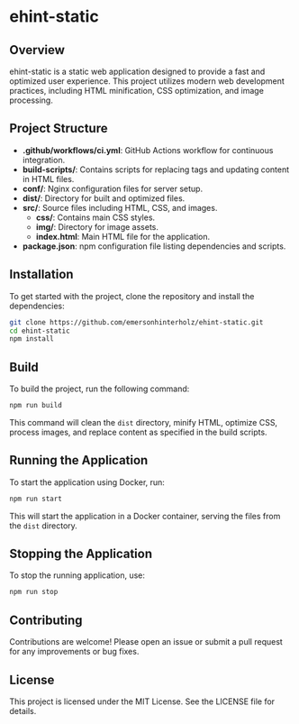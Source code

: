 # ehint-static

## Overview
ehint-static is a static web application designed to provide a fast and optimized user experience. This project utilizes modern web development practices, including HTML minification, CSS optimization, and image processing.

## Project Structure
- **.github/workflows/ci.yml**: GitHub Actions workflow for continuous integration.
- **build-scripts/**: Contains scripts for replacing tags and updating content in HTML files.
- **conf/**: Nginx configuration files for server setup.
- **dist/**: Directory for built and optimized files.
- **src/**: Source files including HTML, CSS, and images.
  - **css/**: Contains main CSS styles.
  - **img/**: Directory for image assets.
  - **index.html**: Main HTML file for the application.
- **package.json**: npm configuration file listing dependencies and scripts.

## Installation
To get started with the project, clone the repository and install the dependencies:

```bash
git clone https://github.com/emersonhinterholz/ehint-static.git
cd ehint-static
npm install
```

## Build
To build the project, run the following command:

```bash
npm run build
```

This command will clean the `dist` directory, minify HTML, optimize CSS, process images, and replace content as specified in the build scripts.

## Running the Application
To start the application using Docker, run:

```bash
npm run start
```

This will start the application in a Docker container, serving the files from the `dist` directory.

## Stopping the Application
To stop the running application, use:

```bash
npm run stop
```

## Contributing
Contributions are welcome! Please open an issue or submit a pull request for any improvements or bug fixes.

## License
This project is licensed under the MIT License. See the LICENSE file for details.
